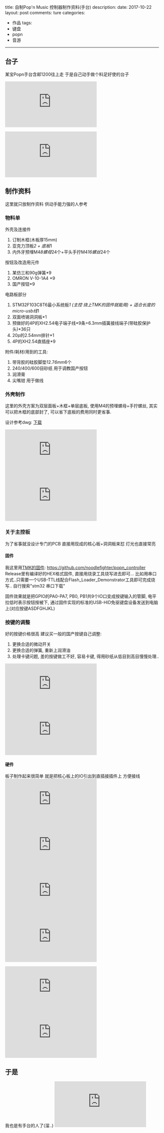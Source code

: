 title: 自制Pop'n Music 控制器制作资料(手台)
description: 
date: 2017-10-22
layout: post
comments: ture
categories:
- 作品
tags: 
- 键盘
- popn
- 音游
---

## 台子

某宝Popn手台含邮1200往上走 于是自己动手做个料足好使的台子

<!--more-->

![IMG_20170930_222520.jpg](http://lolipan.noodlefighter.com/index.php?user/publicLink&fid=8023Z_OUqy0U_FNbRaoI0EeWGvni9YnlzcbRAvW5JsLGuwwjv9oWgc6SaCAvreM_1tQMA1LU_-S4OxBMTUCRxOkogdLgs4mtmXQiYZgEAMx3_sRFkkE8EVAblFNmmeNZXt8&file_name=/IMG_20170930_222520.jpg)

![IMG_20170930_222436.jpg](http://lolipan.noodlefighter.com/index.php?user/publicLink&fid=6287HPuX_p5x8qDRr-ZTR4zWuzTIBq0Zn_GbdYgNUxiH-JXbQ2hZGM1Q-YkuEC8ymJoYAAMaTc3ihDgCntzyg5f50h9BLhrd3iSlYAkjxCn9xgsTCE0ZSc4YaAUreJp5ZRA&file_name=/IMG_20170930_222436.jpg)

## 制作资料

这里就只放制作资料 供动手能力强的人参考

### 物料单
外壳及连接件 
1. 订制木框(木板厚15mm)
2. 亚克力顶板*2 + 底板*1
3. 内外牙预埋M4*8螺母*24个+平头手拧M4*16螺丝*24个

按钮及改造用元件
1. 某仿三和90g弹簧*9
2. OMRON V-10-1A4 *9
3. 国产按钮*9

电路板部分
1. STM32F103C8T6最小系统板*1 (主控 烧上TMK的固件就能用) + 适合长度的micro-usb线*1
2. 双面喷锡洞洞板*1
3. 预做好的4P的XH2.54电子端子线*9条+6.3mm插簧接线端子(带硅胶保护头)*36只
4. 20p的2.54mm排针*1
5. 4P的XH2.54直插座*9

附件/耗材/用到的工具:
1. 带背胶的硅胶脚垫12.7*6mm*6个
2. 240/400/600目砂纸 用于调教国产按钮
3. 润滑膏
4. 尖嘴钳 用于做线

### 外壳制作
这里的外壳方案为双层面板+木框+单层底板, 使用M4的预埋螺母+手拧螺丝, 其实可以把木框的底部封了, 可以省下底板的费用同时更省事.

设计参考dwg: [下载](../i/log_popn_music_controller/shell_recover.zip)

![IMG_20170930_122727.jpg](http://lolipan.noodlefighter.com/index.php?user/publicLink&fid=e37ezUG0P-hWCupc1-la2qi8rMzVGcjZIQdSeZospeu8bFer7p90qeE7Tv6kpoofYPFryyfDrwC75AchphMU0vDnwVnxJbqjoLQbyAcXEZDmlFaB8bhpHxSLSrdGHQe_hJQ&file_name=/IMG_20170930_122727.jpg)![IMG_20170930_124903.jpg](http://lolipan.noodlefighter.com/index.php?user/publicLink&fid=af16t4svKw1nCPrQd3IreyHyFJY7e49wdwbjL1mf4N4pifrkOmpaRPvjEJL8svarqB8SbCsGDVRynYWMUOJvGtK4BXI0XO4_FGI-xe-D6xvCIF3OTXNfQr3gsqEn7m4cxNA&file_name=/IMG_20170930_124903.jpg)

### 关于主控板
为了省事就没设计专门的PCB 直接用现成的核心板+洞洞板来怼 灯光也直接常亮

#### 固件
我这里用[TMK的固件](https://github.com/tmk/tmk_keyboard/tree/master/tmk_core):
https://github.com/noodlefighter/popn_controller
Release里有编译好的HEX格式固件, 直接用烧录工具烧写进去即可...
比如用串口方式..只需要一个USB-TTL线配合Flash_Loader_Demonstrator工具即可完成烧写.. 自行搜索"stm32 串口下载"

固件效果就是把GPIO的PA0-PA7, PB0, PB1共9个IO口变成按键输入的管脚, 电平拉低时表示按钮按被下, 通过固件实现的标准的USB-HID免驱键盘设备发送到电脑上(对应按键ASDFGHJKL)

### 按键的调整
好的按键价格很高 建议买一般的国产按键自己调整:
1. 更换合适的微动开关
2. 更换合适的弹簧, 重新上润滑油
3. 处理卡键问题, 差的按键做工不好, 容易卡键, 得用砂纸从低目到高目慢慢处理..

![IMG_20170827_143440.jpg](http://lolipan.noodlefighter.com/index.php?user/publicLink&fid=fb0787OkqyKWEvcf2GE_y0Q2uq3qKFBmt05D2VVfpZFglUjmHZKPb2-rdQ5ZR6ECG-kJ6yp_zxKyJsryHY88tdtZd8kCe-L0Y3R1tix_kRoYomSLu-azElRjQiUI25XQAnE&file_name=/IMG_20170827_143440.jpg)
![IMG_20170827_140653.jpg](http://lolipan.noodlefighter.com/index.php?user/publicLink&fid=7b3aR7PiUOjq69T5TBP5hcZbgNWdhF_xodDyGipJ7F9LUp8ljg3PKUOvOxhBfcXndh28nFisz1HylNZuaCBHOwXa9gqGen5ybDEI5ivzH6XwLJA4mHMN2tFRSvcbPKMBZdo&file_name=/IMG_20170827_140653.jpg)


#### 硬件
板子制作起来很简单 就是把核心板上的IO引出到直插接插件上 方便接线
![IMG_20170910_125356.jpg](http://lolipan.noodlefighter.com/index.php?user/publicLink&fid=fa05FQCRuCWm2hPeweeE-hlOuUv5GSDvkduVp09XUbXX6ozV5Is39E1LkFTjszPEJlrNoarwXNvFEkOvtUF0nnZrF7gEsT5yDiF_hMokBJWS4IM76-8A6qInOHXAmRXcy8c&file_name=/IMG_20170910_125356.jpg)
![IMG_20170910_142908.jpg](http://lolipan.noodlefighter.com/index.php?user/publicLink&fid=5fe6YeMidz4lmuMmy3aBYmBDNiXg4ABQ6NiKCPKtDqnogrndcl-t8sQv8QCz5LNCtpTxNiWfSJYBoOhnrZIG7G6ib-BIr1encnv5d5Ffk1nHN-tirAjinCMIb3Yly7C4AmQ&file_name=/IMG_20170910_142908.jpg)
![IMG_20170910_142122.jpg](http://lolipan.noodlefighter.com/index.php?user/publicLink&fid=cb20cC-XGvsAzWMEDT7b_2gkCreARRaIOY2v-psgNka7GBW9kPjVqTeNnH4STHfBoZ8E9nGlIlntS3Ya-bntHAh9ebad1uoEqtVSPVu5Sz7rZ19-yzDkYj6zUIJs9qBFJhQ&file_name=/IMG_20170910_142122.jpg)
![IMG20170910175610.jpg](http://lolipan.noodlefighter.com/index.php?user/publicLink&fid=8380ufprSFImHfEvIu0ME_3bkdMGD3n4Zp4LBS7EQ-X-p_Akser8PfiezkSV-hf6cixdoDX5ZgxFNt2XiIKVy-L5dublAj9rpwtVKexHRoyvWZ8f9HksKfCfNdUsUJwv&file_name=/IMG20170910175610.jpg)

![IMG_20170910_175048.jpg](http://lolipan.noodlefighter.com/index.php?user/publicLink&fid=e311o_1CNmGlPaKlYRO9TUD09yBk7hoQrM4iLFpPqUyuiq3TPmfWYnsnQIZHopeoxHZQcBBDWRMbSWv6O0HSH_x2QSCT1ZL-2lAgfdewauuY4JFUb1sD3JlBraVHeRplkvs&file_name=/IMG_20170910_175048.jpg)
![IMG_20170930_220102.jpg](http://lolipan.noodlefighter.com/index.php?user/publicLink&fid=8684MC4ngIeXf7bySvc5TL1zAT92ZFX1qF5r6ALjMZ-ccAqutCNka2h-H1amQNiVog5EuptY2iELGoekKvCFvVm1dt45vx22tZGkz-qbf6wZRR3de6IqQu53asulsmKpa3o&file_name=/IMG_20170930_220102.jpg)


## 于是
我也是有手台的人了(溜..)
![IMG20170924000132.jpg](http://lolipan.noodlefighter.com/index.php?user/publicLink&fid=93a0to7nhqc6pwm2dGjNDiT2jsAXvi5jUa6RhM1-KL-UUbxVRjjUAQW8skyxfI3Y3VSYqJfn1Da_pBtAjrq3XNQBU1NqW624TP1qBaU5zTaTIjy-rsz7RJpbaliBnLfA&file_name=/IMG20170924000132.jpg)

